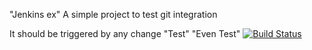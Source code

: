 "Jenkins ex"
A simple project to test git integration

It should be triggered by any change
"Test" 
"Even Test" 
[![Build Status](http://localhost:8080/buildStatus/icon?job=libraries)](http://localhost:8080/job/libraries/)
